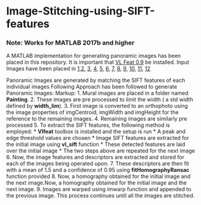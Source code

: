 # Image-Stitching-using-SIFT-features

### Note: Works for MATLAB 2017b and higher
A MATLAB implementation for generating panoramic images has been placed in this repository. It is important that [VL Feat 0.9](http://www.vlfeat.org/install-matlab.html) be installed.
Input Images have been placed in [1](http://inside.mines.edu/~twilliams/courses/CV-507/mural01.JPG),[2](http://inside.mines.edu/~twilliams/courses/CV-507/mural02.JPG), [3](http://inside.mines.edu/~twilliams/courses/CV-507/mural03.JPG), [4](http://inside.mines.edu/~twilliams/courses/CV-507/mural04.JPG), [5](http://inside.mines.edu/~twilliams/courses/CV-507/mural05.JPG), [6](http://inside.mines.edu/~twilliams/courses/CV-507/mural06.JPG), [7](http://inside.mines.edu/~twilliams/courses/CV-507/mural07.JPG), [8](http://inside.mines.edu/~twilliams/courses/CV-507/mural08.JPG), [9](http://inside.mines.edu/~twilliams/courses/CV-507/mural09.JPG), [10](http://inside.mines.edu/~twilliams/courses/CV-507/mural10.JPG), [11](http://inside.mines.edu/~twilliams/courses/CV-507/mural11.JPG), [12](http://inside.mines.edu/~twilliams/courses/CV-507/mural12.JPG)

Panoramic Images are generated by matching the SIFT features of each individual images
Following Approach has been followed to generate Panoramic Images:
Markup: 1. Mural images are placed in a folder named **Painting**.
        2. These images are pre processed to limit the width ( a std width defined by **width_lim**).
        3. First image is converted to an orthophoto using the image properties of imgCentroid, imgWidth and imgHeight for the reference to            the remaining images.
        4. Remaining images are similarly pre processed
        5. To extract the SIFT features, the following method is employed:
           * **Vlfeat** toolbox is installed and the setup is run
           * A peak and edge threshold values are chosen
           * Image SIFT features are extracted for the initial image using **vl_sift** function
           * These detected features are laid over the initial image
           * The two steps above are repeated for the next image
        6. Now, the image features and descriptors are extracted and stored for each of the images being operated upon.
        7. These descriptors are then fit with a mean of 1.5 and a confidence of 0.95 using **fitHomographyRansac** function provided
        8. Now, a homography obtained for the initial image and the next image.Now, a homography obtained for the initial image and the     next image.
        9. Images are warped using imwarp function and appended to the previous image. This process continues until all the images are stitched.
        

